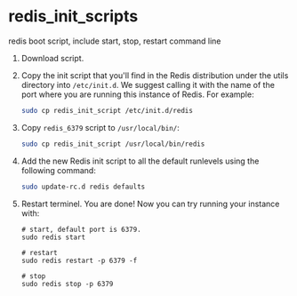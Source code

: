# redis_init_scripts
redis boot script, include start, stop, restart command line

1. Download script.
2. Copy the init script that you'll find in the Redis distribution under the utils directory into `/etc/init.d`. We suggest calling it with the name of the port where you are running this instance of Redis. For example:
    ```bash
    sudo cp redis_init_script /etc/init.d/redis
    ```

3. Copy `redis_6379` script to `/usr/local/bin/`:
    ```bash
    sudo cp redis_init_script /usr/local/bin/redis
    ```

4. Add the new Redis init script to all the default runlevels using the following command:
    ```bash
    sudo update-rc.d redis defaults
    ```

5. Restart terminel. You are done! Now you can try running your instance with:
    ```
    # start, default port is 6379.
    sudo redis start

    # restart
    sudo redis restart -p 6379 -f

    # stop
    sudo redis stop -p 6379
    ```
